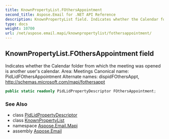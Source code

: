 ```yaml
---
title: KnownPropertyList.FOthersAppointment
second_title: Aspose.Email for .NET API Reference
description: KnownPropertyList field. Indicates whether the Calendar folder from which the meeting was opened is another users calendar. Area Meetings Canonical name PidLidFOthersAppointment Alternate names dispidFOthersAppt http//schemas.microsoft.com/mapi/fothersappt
type: docs
weight: 10700
url: /net/aspose.email.mapi/knownpropertylist/fothersappointment/
---
```

## KnownPropertyList.FOthersAppointment field

Indicates whether the Calendar folder from which the meeting was opened is another user's calendar. Area: Meetings Canonical name: PidLidFOthersAppointment Alternate names: dispidFOthersAppt, http://schemas.microsoft.com/mapi/fothersappt

```csharp
public static readonly PidLidPropertyDescriptor FOthersAppointment;
```

### See Also

* class [PidLidPropertyDescriptor](../../pidlidpropertydescriptor/)
* class [KnownPropertyList](../)
* namespace [Aspose.Email.Mapi](../../knownpropertylist/)
* assembly [Aspose.Email](../../../)


